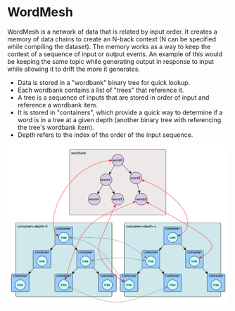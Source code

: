 # WordMesh

WordMesh is a network of data that is related by input order. It creates a
memory of data chains to create an N-back context (N can be specified while
compiling the dataset). The memory works as a way to keep the context of a
sequence of input or output events. An example of this would be keeping the
same topic while generating output in response to input while allowing it to
drift the more it generates.

* Data is stored in a "wordbank" binary tree for quick lookup.
* Each wordbank contains a list of "trees" that reference it.
* A tree is a sequence of inputs that are stored in order of input and
reference a wordbank item.
* It is stored in "containers", which provide a quick way to determine if a
word is in a tree at a given depth (another binary tree with referencing the
tree's wordbank item).
* Depth refers to the index of the order of the input sequence.

![test](/doc/chart0.png)
